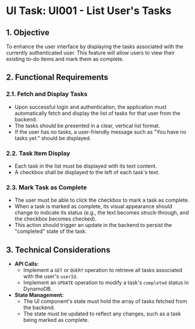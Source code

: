# UI Task: UI001 - List User's Tasks

## 1. Objective
To enhance the user interface by displaying the tasks associated with the currently authenticated user. This feature will allow users to view their existing to-do items and mark them as complete.

## 2. Functional Requirements

### 2.1. Fetch and Display Tasks
- Upon successful login and authentication, the application must automatically fetch and display the list of tasks for that user from the backend.
- The tasks should be presented in a clear, vertical list format.
- If the user has no tasks, a user-friendly message such as "You have no tasks yet." should be displayed.

### 2.2. Task Item Display
- Each task in the list must be displayed with its text content.
- A checkbox shall be displayed to the left of each task's text.

### 2.3. Mark Task as Complete
- The user must be able to click the checkbox to mark a task as complete.
- When a task is marked as complete, its visual appearance should change to indicate its status (e.g., the text becomes struck-through, and the checkbox becomes checked).
- This action should trigger an update in the backend to persist the "completed" state of the task.

## 3. Technical Considerations
- **API Calls:**
    - Implement a `GET` or `QUERY` operation to retrieve all tasks associated with the user's `userId`.
    - Implement an `UPDATE` operation to modify a task's `completed` status in DynamoDB.
- **State Management:**
    - The UI component's state must hold the array of tasks fetched from the backend.
    - The state must be updated to reflect any changes, such as a task being marked as complete.
